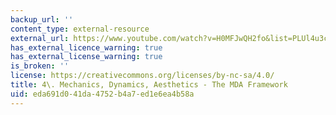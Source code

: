 ```yaml
---
backup_url: ''
content_type: external-resource
external_url: https://www.youtube.com/watch?v=H0MFJwQH2fo&list=PLUl4u3cNGP63YWzCDORR965yCmHiCKF9Z&index=7&t=2644s
has_external_licence_warning: true
has_external_license_warning: true
is_broken: ''
license: https://creativecommons.org/licenses/by-nc-sa/4.0/
title: 4\. Mechanics, Dynamics, Aesthetics - The MDA Framework
uid: eda691d0-41da-4752-b4a7-ed1e6ea4b58a
---
```

